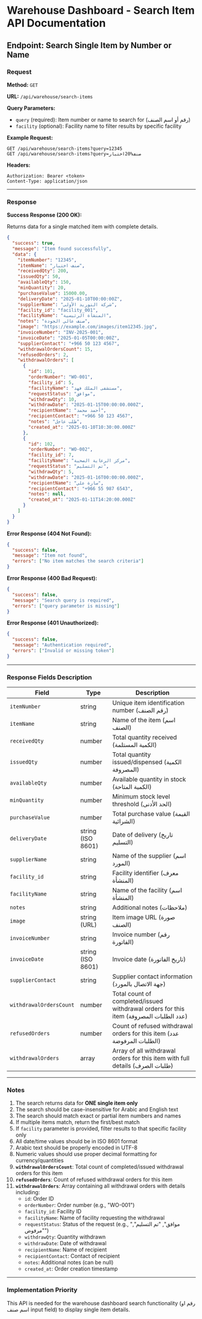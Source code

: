 # Warehouse Dashboard - Search Item API Documentation

## Endpoint: Search Single Item by Number or Name

### Request

**Method:** `GET`

**URL:** `/api/warehouse/search-items`

**Query Parameters:**
- `query` (required): Item number or name to search for (رقم أو اسم الصنف)
- `facility` (optional): Facility name to filter results by specific facility

**Example Request:**
```
GET /api/warehouse/search-items?query=12345
GET /api/warehouse/search-items?query=صنف%20اختبار
```

**Headers:**
```
Authorization: Bearer <token>
Content-Type: application/json
```

---

### Response

**Success Response (200 OK):**

Returns data for a single matched item with complete details.

```json
{
  "success": true,
  "message": "Item found successfully",
  "data": {
    "itemNumber": "12345",
    "itemName": "صنف اختبار",
    "receivedQty": 200,
    "issuedQty": 50,
    "availableQty": 150,
    "minQuantity": 20,
    "purchaseValue": 15000.00,
    "deliveryDate": "2025-01-10T00:00:00Z",
    "supplierName": "شركة التوريد الأولى",
    "facility_id": "facility_001",
    "facilityName": "المنشأة الرئيسية",
    "notes": "صنف عالي الجودة",
    "image": "https://example.com/images/item12345.jpg",
    "invoiceNumber": "INV-2025-001",
    "invoiceDate": "2025-01-05T00:00:00Z",
    "supplierContact": "+966 50 123 4567",
    "withdrawalOrdersCount": 15,
    "refusedOrders": 2,
    "withdrawalOrders": [
      {
        "id": 101,
        "orderNumber": "WO-001",
        "facility_id": 5,
        "facilityName": "مستشفى الملك فهد",
        "requestStatus": "موافق",
        "withdrawQty": 10,
        "withdrawDate": "2025-01-15T00:00:00.000Z",
        "recipientName": "أحمد محمد",
        "recipientContact": "+966 50 123 4567",
        "notes": "طلب عاجل",
        "created_at": "2025-01-10T10:30:00.000Z"
      },
      {
        "id": 102,
        "orderNumber": "WO-002",
        "facility_id": 7,
        "facilityName": "مركز الرعاية الصحية",
        "requestStatus": "تم التسليم",
        "withdrawQty": 5,
        "withdrawDate": "2025-01-16T00:00:00.000Z",
        "recipientName": "سارة علي",
        "recipientContact": "+966 55 987 6543",
        "notes": null,
        "created_at": "2025-01-11T14:20:00.000Z"
      }
    ]
  }
}
```

**Error Response (404 Not Found):**

```json
{
  "success": false,
  "message": "Item not found",
  "errors": ["No item matches the search criteria"]
}
```

**Error Response (400 Bad Request):**

```json
{
  "success": false,
  "message": "Search query is required",
  "errors": ["query parameter is missing"]
}
```

**Error Response (401 Unauthorized):**

```json
{
  "success": false,
  "message": "Authentication required",
  "errors": ["Invalid or missing token"]
}
```

---

### Response Fields Description

| Field | Type | Description |
|-------|------|-------------|
| `itemNumber` | string | Unique item identification number (رقم الصنف) |
| `itemName` | string | Name of the item (اسم الصنف) |
| `receivedQty` | number | Total quantity received (الكمية المستلمة) |
| `issuedQty` | number | Total quantity issued/dispensed (الكمية المصروفة) |
| `availableQty` | number | Available quantity in stock (الكمية المتاحة) |
| `minQuantity` | number | Minimum stock level threshold (الحد الأدنى) |
| `purchaseValue` | number | Total purchase value (القيمة الشرائية) |
| `deliveryDate` | string (ISO 8601) | Date of delivery (تاريخ التسليم) |
| `supplierName` | string | Name of the supplier (اسم المورد) |
| `facility_id` | string | Facility identifier (معرف المنشأة) |
| `facilityName` | string | Name of the facility (اسم المنشأة) |
| `notes` | string | Additional notes (ملاحظات) |
| `image` | string (URL) | Item image URL (صورة الصنف) |
| `invoiceNumber` | string | Invoice number (رقم الفاتورة) |
| `invoiceDate` | string (ISO 8601) | Invoice date (تاريخ الفاتورة) |
| `supplierContact` | string | Supplier contact information (جهة الاتصال بالمورد) |
| `withdrawalOrdersCount` | number | Total count of completed/issued withdrawal orders for this item (عدد الطلبات المصروفة) |
| `refusedOrders` | number | Count of refused withdrawal orders for this item (عدد الطلبات المرفوضة) |
| `withdrawalOrders` | array | Array of all withdrawal orders for this item with full details (طلبات الصرف) |

---

### Notes

1. The search returns data for **ONE single item only**
2. The search should be case-insensitive for Arabic and English text
3. The search should match exact or partial item numbers and names
4. If multiple items match, return the first/best match
5. If `facility` parameter is provided, filter results to that specific facility only
6. All date/time values should be in ISO 8601 format
7. Arabic text should be properly encoded in UTF-8
8. Numeric values should use proper decimal formatting for currency/quantities
9. **`withdrawalOrdersCount`**: Total count of completed/issued withdrawal orders for this item
10. **`refusedOrders`**: Count of refused withdrawal orders for this item
11. **`withdrawalOrders`**: Array containing all withdrawal orders with details including:
    - `id`: Order ID
    - `orderNumber`: Order number (e.g., "WO-001")
    - `facility_id`: Facility ID
    - `facilityName`: Name of facility requesting the withdrawal
    - `requestStatus`: Status of the request (e.g., "موافق", "تم التسليم", "مرفوض")
    - `withdrawQty`: Quantity withdrawn
    - `withdrawDate`: Date of withdrawal
    - `recipientName`: Name of recipient
    - `recipientContact`: Contact of recipient
    - `notes`: Additional notes (can be null)
    - `created_at`: Order creation timestamp

---

### Implementation Priority

This API is needed for the warehouse dashboard search functionality (رقم او اسم صنف input field) to display single item details.
